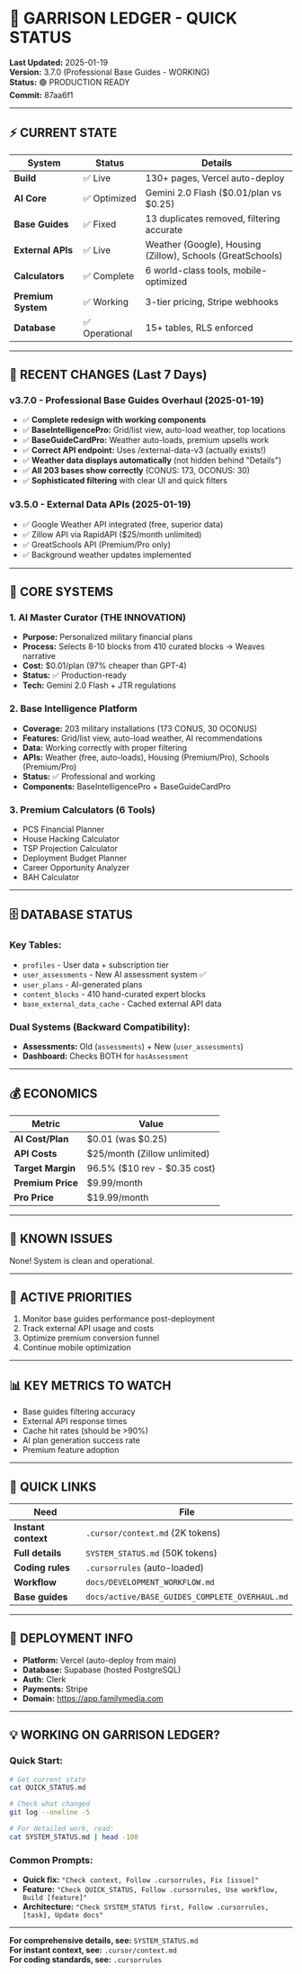 # 🎯 GARRISON LEDGER - QUICK STATUS

**Last Updated:** 2025-01-19  
**Version:** 3.7.0 (Professional Base Guides - WORKING)  
**Status:** 🟢 PRODUCTION READY  
**Commit:** 87aa6f1

---

## ⚡ **CURRENT STATE**

| System | Status | Details |
|--------|--------|---------|
| **Build** | ✅ Live | 130+ pages, Vercel auto-deploy |
| **AI Core** | ✅ Optimized | Gemini 2.0 Flash ($0.01/plan vs $0.25) |
| **Base Guides** | ✅ Fixed | 13 duplicates removed, filtering accurate |
| **External APIs** | ✅ Live | Weather (Google), Housing (Zillow), Schools (GreatSchools) |
| **Calculators** | ✅ Complete | 6 world-class tools, mobile-optimized |
| **Premium System** | ✅ Working | 3-tier pricing, Stripe webhooks |
| **Database** | ✅ Operational | 15+ tables, RLS enforced |

---

## 🚀 **RECENT CHANGES (Last 7 Days)**

### **v3.7.0 - Professional Base Guides Overhaul (2025-01-19)**
- ✅ **Complete redesign with working components**
- ✅ **BaseIntelligencePro:** Grid/list view, auto-load weather, top locations
- ✅ **BaseGuideCardPro:** Weather auto-loads, premium upsells work
- ✅ **Correct API endpoint:** Uses /external-data-v3 (actually exists!)
- ✅ **Weather data displays automatically** (not hidden behind "Details")
- ✅ **All 203 bases show correctly** (CONUS: 173, OCONUS: 30)
- ✅ **Sophisticated filtering** with clear UI and quick filters

### **v3.5.0 - External Data APIs (2025-01-19)**
- ✅ Google Weather API integrated (free, superior data)
- ✅ Zillow API via RapidAPI ($25/month unlimited)
- ✅ GreatSchools API (Premium/Pro only)
- ✅ Background weather updates implemented

---

## 🎯 **CORE SYSTEMS**

### **1. AI Master Curator (THE INNOVATION)**
- **Purpose:** Personalized military financial plans
- **Process:** Selects 8-10 blocks from 410 curated blocks → Weaves narrative
- **Cost:** $0.01/plan (97% cheaper than GPT-4)
- **Status:** ✅ Production-ready
- **Tech:** Gemini 2.0 Flash + JTR regulations

### **2. Base Intelligence Platform**
- **Coverage:** 203 military installations (173 CONUS, 30 OCONUS)
- **Features:** Grid/list view, auto-load weather, AI recommendations
- **Data:** Working correctly with proper filtering
- **APIs:** Weather (free, auto-loads), Housing (Premium/Pro), Schools (Premium/Pro)
- **Status:** ✅ Professional and working
- **Components:** BaseIntelligencePro + BaseGuideCardPro

### **3. Premium Calculators (6 Tools)**
- PCS Financial Planner
- House Hacking Calculator
- TSP Projection Calculator
- Deployment Budget Planner
- Career Opportunity Analyzer
- BAH Calculator

---

## 🗄️ **DATABASE STATUS**

### **Key Tables:**
- `profiles` - User data + subscription tier
- `user_assessments` - New AI assessment system ✅
- `user_plans` - AI-generated plans
- `content_blocks` - 410 hand-curated expert blocks
- `base_external_data_cache` - Cached external API data

### **Dual Systems (Backward Compatibility):**
- **Assessments:** Old (`assessments`) + New (`user_assessments`)
- **Dashboard:** Checks BOTH for `hasAssessment`

---

## 💰 **ECONOMICS**

| Metric | Value |
|--------|-------|
| **AI Cost/Plan** | $0.01 (was $0.25) |
| **API Costs** | $25/month (Zillow unlimited) |
| **Target Margin** | 96.5% ($10 rev - $0.35 cost) |
| **Premium Price** | $9.99/month |
| **Pro Price** | $19.99/month |

---

## 🚨 **KNOWN ISSUES**

None! System is clean and operational.

---

## 🎯 **ACTIVE PRIORITIES**

1. Monitor base guides performance post-deployment
2. Track external API usage and costs
3. Optimize premium conversion funnel
4. Continue mobile optimization

---

## 📊 **KEY METRICS TO WATCH**

- Base guides filtering accuracy
- External API response times
- Cache hit rates (should be >90%)
- AI plan generation success rate
- Premium feature adoption

---

## 🔗 **QUICK LINKS**

| Need | File |
|------|------|
| **Instant context** | `.cursor/context.md` (2K tokens) |
| **Full details** | `SYSTEM_STATUS.md` (50K tokens) |
| **Coding rules** | `.cursorrules` (auto-loaded) |
| **Workflow** | `docs/DEVELOPMENT_WORKFLOW.md` |
| **Base guides** | `docs/active/BASE_GUIDES_COMPLETE_OVERHAUL.md` |

---

## 🚀 **DEPLOYMENT INFO**

- **Platform:** Vercel (auto-deploy from main)
- **Database:** Supabase (hosted PostgreSQL)
- **Auth:** Clerk
- **Payments:** Stripe
- **Domain:** https://app.familymedia.com

---

## 💡 **WORKING ON GARRISON LEDGER?**

### **Quick Start:**
```bash
# Get current state
cat QUICK_STATUS.md

# Check what changed
git log --oneline -5

# For detailed work, read:
cat SYSTEM_STATUS.md | head -100
```

### **Common Prompts:**
- **Quick fix:** `"Check context, Follow .cursorrules, Fix [issue]"`
- **Feature:** `"Check QUICK_STATUS, Follow .cursorrules, Use workflow, Build [feature]"`
- **Architecture:** `"Check SYSTEM_STATUS first, Follow .cursorrules, [task], Update docs"`

---

**For comprehensive details, see:** `SYSTEM_STATUS.md`  
**For instant context, see:** `.cursor/context.md`  
**For coding standards, see:** `.cursorrules`
